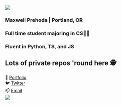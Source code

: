 ![](https://i.imgur.com/4M7IWwP.gif)
### Maxwell Prehoda | Portland, OR
### Full time student majoring in CS👨‍🎓
### Fluent in Python, TS, and JS
## Lots of private repos 'round here 🕵️
🤹 [Portfolio](https://maxprehoda.info) <br>
🐦 [Twitter](https://twitter.com/lunarisachef) <br>
📫 [Email](mailto:maxprehoda@gmail.com) <br>
![](https://i.imgur.com/4M7IWwP.gif)
<!--
**MaxPrehoda/MaxPrehoda** is a ✨ _special_ ✨ repository because its `README.md` (this file) appears on your GitHub profile.

